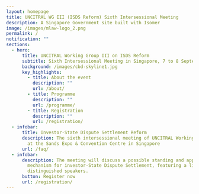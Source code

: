 ```yaml
---
layout: homepage
title: UNCITRAL WG III (ISDS Reform) Sixth Intersessional Meeting
description: A Singapore Government site built with Isomer
image: /images/mlaw-logo_2.png
permalink: /
notification: ""
sections:
  - hero:
      title: UNCITRAL Working Group III on ISDS Reform
      subtitle: Sixth Intersessional Meeting in Singapore, 7 to 8 September 2023
      background: /images/cbd-skyline1.jpg
      key_highlights:
        - title: About the event
          description: ""
          url: /about/
        - title: Programme
          description: ""
          url: /programme/
        - title: Registration
          description: ""
          url: /registration/
  - infobar:
      title: Investor-State Dispute Settlement Reform
      description: The sixth intersessional meeting of UNCITRAL Working Group III held
        at the Sands Expo & Convention Centre in Singapore
      url: /faq/
  - infobar:
      description: The meeting will discuss a possible standing and appellate
        mechanism for investor-State Dispute Settlement, featuring a line-up of
        distinguished speakers.
      button: Register now
      url: /registration/
---
```

